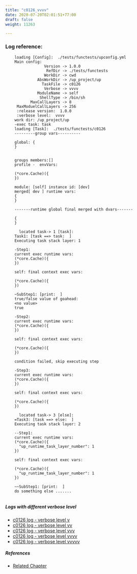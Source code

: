 ```yaml
---
title: "c0126_vvvv"
date: 2020-07-20T02:01:51+77:00
draft: false
weight: 11263

---
```


### Log reference: <no value>

```
    loading [Config]:  ./tests/functests/upconfig.yml
    Main config:
                 Version -> 1.0.0
                  RefDir -> ./tests/functests
                 WorkDir -> cwd
              AbsWorkDir -> /up_project/up
                TaskFile -> c0126
                 Verbose -> vvvv
              ModuleName -> self
               ShellType -> /bin/sh
           MaxCallLayers -> 8
     MaxModuelCallLayers -> 256
     :release version:  1.0.0
     :verbose level:  vvvv
    work dir: /up_project/up
    -exec task: task
    loading [Task]:  ./tests/functests/c0126
    ---------group vars----------
    
    global: {
    }
    
    
    groups members:[]
    profile -  envVars:
    
    (*core.Cache)({
    })
    
    module: [self] instance id: [dev]
    merged[ dev ] runtime vars:
    {
    }
    
    -------runtime global final merged with dvars-------
    
    {
    }
    
      located task-> 1 [task]: 
    Task1: [task ==> task:  ]
    Executing task stack layer: 1
    
    -Step1:
    current exec runtime vars:
    (*core.Cache)({
    })
    
    self: final context exec vars:
    
    (*core.Cache)({
    })
    
    ~SubStep1: [print:  ]
    true/false value of goahead:
    <no value>
    true
    
    -Step2:
    current exec runtime vars:
    (*core.Cache)({
    })
    
    self: final context exec vars:
    
    (*core.Cache)({
    })
    
    condition failed, skip executing step 
    
    -Step3:
    current exec runtime vars:
    (*core.Cache)({
    })
    
    self: final context exec vars:
    
    (*core.Cache)({
    })
    
      located task-> 3 [else]: 
    =Task3: [task ==> else:  ]
    Executing task stack layer: 2
    
    --Step1:
    current exec runtime vars:
    (*core.Cache)({
      "up_runtime_task_layer_number": 1
    })
    
    self: final context exec vars:
    
    (*core.Cache)({
      "up_runtime_task_layer_number": 1
    })
    
    ~~SubStep1: [print:  ]
    do something else .......
    
```

##### Logs with different verbose level
* [c0126 log - verbose level v](../../logs/c0126_v)
* [c0126 log - verbose level vv](../../logs/c0126_vv)
* [c0126 log - verbose level vvv](../../logs/c0126_vvv)
* [c0126 log - verbose level vvvv](../../logs/c0126_vvvv)
* [c0126 log - verbose level vvvvv](../../logs/c0126_vvvvv)

##### References
* [Related Chapter](../../flow-controll/c0126)
